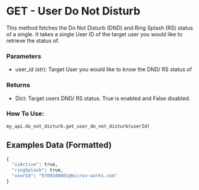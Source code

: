 # GET - User Do Not Disturb

This method fetches the Do Not Disturb (DND) and Ring Splash (RS) status of a single. It takes a single User ID of the target user you would like to retrieve the status of.&#x20;

### Parameters&#x20;

* user\_id (str): Target User you would like to know the DND/ RS status of&#x20;

### Returns

* Dict: Target users DND/ RS status. True is enabled and False disabled.

### How To Use:

```python
my_api.do_not_disturb.get_user_do_not_disturb(userId)
```

## Examples Data (Formatted)

```python
{
  "isActive": true,
  "ringSplash": true,
  "userId": "9709580001@microv-works.com"
}
```
